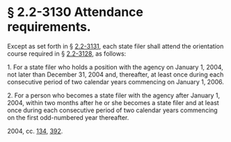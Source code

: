 # § 2.2-3130 Attendance requirements.

<p>Except as set forth in § <a href='http://law.lis.virginia.gov/vacode/2.2-3131/'>2.2-3131</a>, each state filer shall attend the orientation course required in § <a href='http://law.lis.virginia.gov/vacode/2.2-3128/'>2.2-3128</a>, as follows:</p><p>1. For a state filer who holds a position with the agency on January 1, 2004, not later than December 31, 2004 and, thereafter, at least once during each consecutive period of two calendar years commencing on January 1, 2006.</p><p>2. For a person who becomes a state filer with the agency after January 1, 2004, within two months after he or she becomes a state filer and at least once during each consecutive period of two calendar years commencing on the first odd-numbered year thereafter.</p><p>2004, cc. <a href='http://lis.virginia.gov/cgi-bin/legp604.exe?041+ful+CHAP0134'>134</a>, <a href='http://lis.virginia.gov/cgi-bin/legp604.exe?041+ful+CHAP0392'>392</a>.</p>